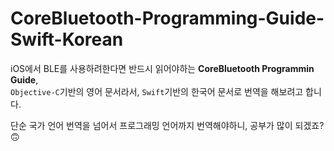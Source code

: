 # CoreBluetooth-Programming-Guide-Swift-Korean

iOS에서 BLE를 사용하려한다면 반드시 읽어야하는 **CoreBluetooth Programmin Guide**,  
`Objective-C`기반의 영어 문서라서, `Swift`기반의 한국어 문서로 번역을 해보려고 합니다.

단순 국가 언어 번역을 넘어서 프로그래밍 언어까지 번역해야하니, 공부가 많이 되겠죠?🙃

